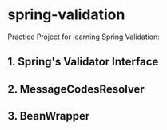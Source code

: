 # spring-validation
Practice Project for learning Spring Validation:

## 1. Spring's Validator Interface


## 2. MessageCodesResolver


## 3. BeanWrapper
